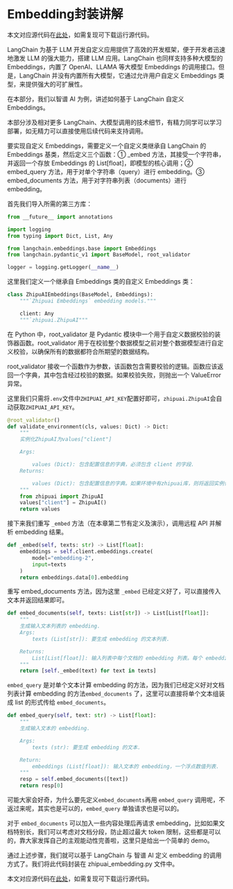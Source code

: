 # Embedding封装讲解
本文对应源代码在[此处](https://github.com/datawhalechina/llm-universe/blob/main/notebook/C3%20%E6%90%AD%E5%BB%BA%E7%9F%A5%E8%AF%86%E5%BA%93/%E9%99%84LangChain%E8%87%AA%E5%AE%9A%E4%B9%89Embedding%E5%B0%81%E8%A3%85%E8%AE%B2%E8%A7%A3.ipynb)，如需复现可下载运行源代码。

LangChain 为基于 LLM 开发自定义应用提供了高效的开发框架，便于开发者迅速地激发 LLM 的强大能力，搭建 LLM 应用。LangChain 也同样支持多种大模型的 Embeddings，内置了 OpenAI、LLAMA 等大模型 Embeddings 的调用接口。但是，LangChain 并没有内置所有大模型，它通过允许用户自定义 Embeddings 类型，来提供强大的可扩展性。

在本部分，我们以智谱 AI 为例，讲述如何基于 LangChain 自定义 Embeddings。

本部分涉及相对更多 LangChain、大模型调用的技术细节，有精力同学可以学习部署，如无精力可以直接使用后续代码来支持调用。

要实现自定义 Embeddings，需要定义一个自定义类继承自 LangChain 的 Embeddings 基类，然后定义三个函数：① _embed 方法，其接受一个字符串，并返回一个存放 Embeddings 的 List[float]，即模型的核心调用；② embed_query 方法，用于对单个字符串（query）进行 embedding。③ embed_documents 方法，用于对字符串列表（documents）进行 embedding。

首先我们导入所需的第三方库：


```python
from __future__ import annotations

import logging
from typing import Dict, List, Any

from langchain.embeddings.base import Embeddings
from langchain.pydantic_v1 import BaseModel, root_validator

logger = logging.getLogger(__name__)
```

这里我们定义一个继承自 Embeddings 类的自定义 Embeddings 类：


```python
class ZhipuAIEmbeddings(BaseModel, Embeddings):
    """`Zhipuai Embeddings` embedding models."""

    client: Any
    """`zhipuai.ZhipuAI"""
```

在 Python 中，root_validator 是 Pydantic 模块中一个用于自定义数据校验的装饰器函数。root_validator 用于在校验整个数据模型之前对整个数据模型进行自定义校验，以确保所有的数据都符合所期望的数据结构。

root_validator 接收一个函数作为参数，该函数包含需要校验的逻辑。函数应该返回一个字典，其中包含经过校验的数据。如果校验失败，则抛出一个 ValueError 异常。

这里我们只需将`.env`文件中`ZHIPUAI_API_KEY`配置好即可，`zhipuai.ZhipuAI`会自动获取`ZHIPUAI_API_KEY`。



```python
@root_validator()
def validate_environment(cls, values: Dict) -> Dict:
    """
    实例化ZhipuAI为values["client"]

    Args:

        values (Dict): 包含配置信息的字典，必须包含 client 的字段.
    Returns:

        values (Dict): 包含配置信息的字典。如果环境中有zhipuai库，则将返回实例化的ZhipuAI类；否则将报错 'ModuleNotFoundError: No module named 'zhipuai''.
    """
    from zhipuai import ZhipuAI
    values["client"] = ZhipuAI()
    return values
```

接下来我们重写 `_embed` 方法（在本章第二节有定义及演示），调用远程 API 并解析 embedding 结果。


```python
def _embed(self, texts: str) -> List[float]:
    embeddings = self.client.embeddings.create(
        model="embedding-2",
        input=texts
    )
    return embeddings.data[0].embedding
```

重写 embed_documents 方法，因为这里 `_embed` 已经定义好了，可以直接传入文本并返回结果即可。


```python
def embed_documents(self, texts: List[str]) -> List[List[float]]:
    """
    生成输入文本列表的 embedding.
    Args:
        texts (List[str]): 要生成 embedding 的文本列表.

    Returns:
        List[List[float]]: 输入列表中每个文档的 embedding 列表。每个 embedding 都表示为一个浮点值列表。
    """
    return [self._embed(text) for text in texts]
```

`embed_query` 是对单个文本计算 embedding 的方法，因为我们已经定义好对文档列表计算 embedding 的方法`embed_documents` 了，这里可以直接将单个文本组装成 list 的形式传给 `embed_documents`。


```python
def embed_query(self, text: str) -> List[float]:
    """
    生成输入文本的 embedding.

    Args:
        texts (str): 要生成 embedding 的文本.

    Return:
        embeddings (List[float]): 输入文本的 embedding，一个浮点数值列表.
    """
    resp = self.embed_documents([text])
    return resp[0]
```

可能大家会好奇，为什么要先定义`embed_documents`再用 `embed_query` 调用呢，不返过来呢，其实也是可以的，`embed_query` 单独请求也是可以的。

对于 `embed_documents` 可以加入一些内容处理后再请求 embedding，比如如果文档特别长，我们可以考虑对文档分段，防止超过最大 token 限制，这些都是可以的，靠大家发挥自己的主观能动性完善啦，这里只是给出一个简单的 demo。

通过上述步骤，我们就可以基于 LangChain 与 智谱 AI 定义 embedding 的调用方式了。我们将此代码封装在 zhipuai_embedding.py 文件中。

本文对应源代码在[此处](https://github.com/datawhalechina/llm-universe/blob/main/notebook/C3%20%E6%90%AD%E5%BB%BA%E7%9F%A5%E8%AF%86%E5%BA%93/%E9%99%84LangChain%E8%87%AA%E5%AE%9A%E4%B9%89Embedding%E5%B0%81%E8%A3%85%E8%AE%B2%E8%A7%A3.ipynb)，如需复现可下载运行源代码。